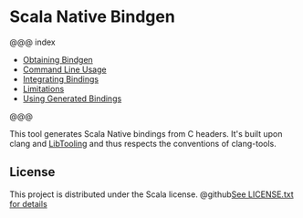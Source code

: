 # Scala Native Bindgen

@@@ index

* [Obtaining Bindgen](obtaining-bindgen/index.md)
* [Command Line Usage](command-line-usage/index.md)
* [Integrating Bindings](integrating-bindings/index.md)
* [Limitations](limitations/index.md)
* [Using Generated Bindings](using-generated-bindings/README.md)

@@@

This tool generates Scala Native bindings from C headers.
It's built upon clang and [LibTooling] and thus respects the conventions of clang-tools.

## License

This project is distributed under the Scala license.
@github[See LICENSE.txt for details](/LICENSE.txt)

 [LibTooling]: https://clang.llvm.org/docs/LibTooling.html
